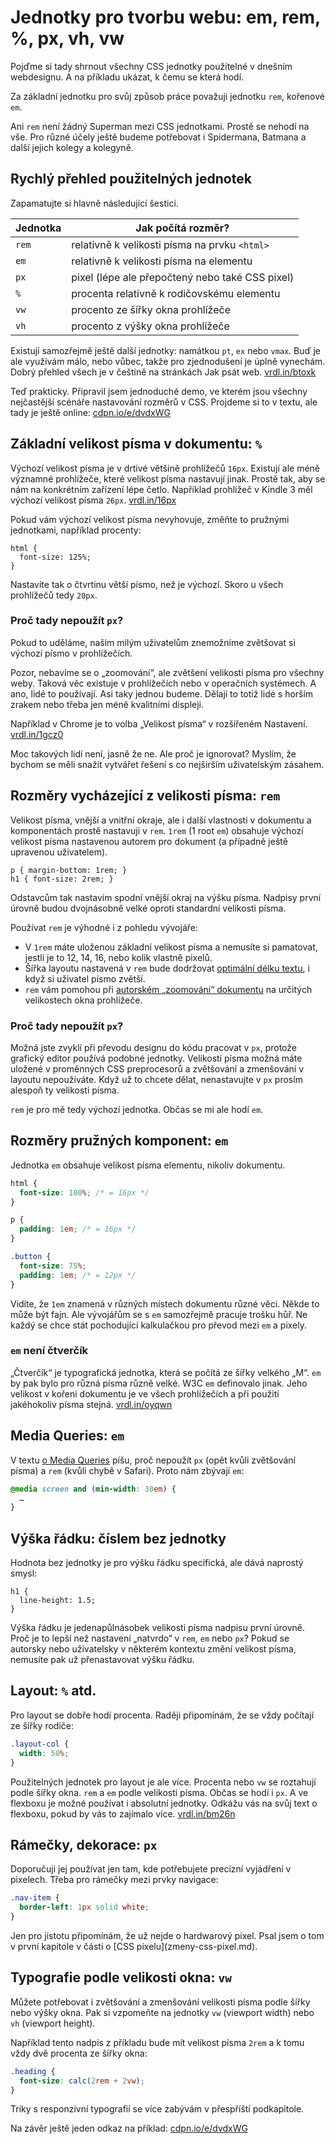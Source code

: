 # Jednotky pro tvorbu webu: em, rem, %, px, vh, vw

Pojďme si tady shrnout všechny CSS jednotky použitelné v dnešním webdesignu. A na příkladu ukázat, k čemu se která hodí. 

Za základní jednotku pro svůj způsob práce považuji jednotku `rem`, kořenové `em`. 

Ani `rem` není žádný Superman mezi CSS jednotkami. Prostě se nehodí na vše. Pro různé účely ještě budeme potřebovat i Spidermana, Batmana a další jejich kolegy a kolegyně. 



## Rychlý přehled použitelných jednotek

Zapamatujte si hlavně následující šestici.

| Jednotka | Jak počítá rozměr? |
| -------- | ----------------- | 
| `rem` | relativně k velikosti písma na prvku `<html>` |
| `em`  | relativně k velikosti písma na elementu |
| `px`  | pixel (lépe ale přepočtený nebo také CSS pixel) |
| `%`   | procenta relativně k rodičovskému elementu |
| `vw`  | procento ze šířky okna prohlížeče |
| `vh`  | procento z výšky okna prohlížeče |

Existují samozřejmě ještě další jednotky: namátkou `pt`, `ex` nebo `vmax`. Buď je ale využívám málo, nebo vůbec, takže pro zjednodušení je úplně vynechám.  Dobrý přehled všech je v češtině na stránkách Jak psát web. [vrdl.in/btoxk](https://www.jakpsatweb.cz/css/css-jednotky.html)


Teď prakticky. Připravil jsem jednoduché demo, ve kterém jsou všechny nejčastější scénáře nastavování rozměrů v CSS. Projdeme si to v textu, ale tady je ještě online: [cdpn.io/e/dvdxWG](https://codepen.io/machal/pen/dvdxWG)


## Základní velikost písma v dokumentu: `%`

Výchozí velikost písma je v drtivé většině prohlížečů `16px`. Existují ale méně významné prohlížeče, které velikost písma nastavují jinak. Prostě tak, aby se nám na konkrétním zařízení lépe četlo. Například prohlížeč v Kindle 3 měl výchozí velikost písma `26px`. [vrdl.in/16px](https://nicolas-hoizey.com/2016/03/people-don-t-change-the-default-16px-font-size-in-their-browser.html)

Pokud vám výchozí velikost písma nevyhovuje, změňte to  pružnými jednotkami, například procenty:

```
html {
  font-size: 125%; 
}
```

Nastavíte tak o čtvrtinu větší písmo, než je výchozí. Skoro u všech prohlížečů tedy `20px`.

### Proč tady nepoužít `px`?

Pokud to uděláme, našim milým uživatelům znemožníme zvětšovat si výchozí písmo v prohlížečích.

Pozor, nebavíme se o „zoomování“, ale zvětšení velikosti písma pro všechny weby. Taková věc existuje v prohlížečích nebo v operačních systémech. A ano, lidé to používají. Asi taky jednou budeme. Dělají to totiž lidé s horším zrakem nebo třeba jen méně kvalitními displeji.

Například v Chrome je to volba „Velikost písma“ v rozšířeném Nastavení. [vrdl.in/1gcz0](http://www.computerhope.com/issues/ch000779.htm)

Moc takových lidí není, jasně že ne. Ale proč je ignorovat? Myslím, že bychom se měli snažit vytvářet řešení s co nejširším uživatelským zásahem. 


## Rozměry vycházející z velikosti písma: `rem`


Velikost písma, vnější a vnitřní okraje, ale i další vlastnosti v dokumentu a komponentách prostě nastavuji v `rem`. `1rem` (1 root `em`) obsahuje výchozí velikost písma nastavenou autorem pro dokument (a případně ještě upravenou uživatelem).

```
p { margin-bottom: 1rem; }
h1 { font-size: 2rem; }
```

Odstavcům tak nastavím spodní vnější okraj na výšku písma. Nadpisy první úrovně budou dvojnásobně velké oproti standardní velikosti písma. 

Používat `rem` je výhodné i z pohledu vývojáře: 

- V `1rem` máte uloženou základní velikost písma a nemusíte si pamatovat, jestli je to  12, 14, 16, nebo kolik vlastně pixelů. 
- Šířka layoutu nastavená v `rem` bude dodržovat [optimální délku textu](typografie.md), i když si uživatel písmo zvětší.
- `rem` vám pomohou při [autorském „zoomování“ dokumentu](rem-em-zoom.md) na určitých velikostech okna prohlížeče.


### Proč tady nepoužít `px`?

Možná jste zvyklí při převodu designu do kódu pracovat v `px`, protože grafický editor používá podobné jednotky. Velikosti písma možná máte uložené v proměnných CSS preprocesorů a zvětšování a zmenšování v layoutu nepoužíváte. Když už to chcete dělat, nenastavujte v `px` prosím alespoň ty velikosti písma.

`rem` je pro mě tedy výchozí jednotka. Občas se mi ale hodí `em`.


## Rozměry pružných komponent: `em`

Jednotka `em` obsahuje velikost písma elementu, nikoliv dokumentu.

```css
html {
  font-size: 100%; /* = 16px */
}

p {
  padding: 1em; /* = 16px */
}

.button {
  font-size: 75%;
  padding: 1em; /* = 12px */
}
```

Vidíte, že `1em` znamená v různých místech dokumentu různé věci. Někde to může být fajn. Ale vývojářům se s `em` samozřejmě pracuje trošku hůř. Ne každý se chce stát pochodující kalkulačkou pro převod mezi `em` a pixely.

### `em` není čtverčík

„Čtverčík“ je typografická jednotka, která se počítá ze šířky velkého „M“. `em` by pak bylo pro různá písma různě velké.  W3C `em` definovalo jinak. Jeho velikost v kořeni dokumentu je ve všech prohlížečích a při použití jakéhokoliv písma stejná. [vrdl.in/oyqwn](https://diskuse.jakpsatweb.cz/?action=vthread&forum=19&topic=138070)


## Media Queries: `em`

V textu [o Media Queries](media-queries-tipy.md) píšu, proč nepoužít `px` (opět kvůli zvětšování písma) a `rem` (kvůli chybě v Safari). Proto nám zbývají `em`:

```css
@media screen and (min-width: 30em) {
  …
}
```


## Výška řádku: číslem bez jednotky

Hodnota bez jednotky je pro výšku řádku specifická, ale dává naprostý smysl:

```
h1 {
  line-height: 1.5;
}
```

Výška řádku je jedenapůlnásobek velikosti písma nadpisu první úrovně. Proč je to lepší než nastavení „natvrdo“ v `rem`, `em` nebo `px`? Pokud se autorsky nebo uživatelsky v některém kontextu změní velikost písma, nemusíte pak už přenastavovat výšku řádku.


## Layout: `%` atd.

Pro layout se dobře hodí procenta. Raději připomínám, že se vždy počítají ze šířky rodiče:

```css
.layout-col {
  width: 50%;
}
```

Použitelných jednotek pro layout je ale více. Procenta nebo `vw` se roztahují podle šířky okna. `rem` a `em` podle velikosti písma. Občas se hodí i `px`. A ve flexboxu je možné používat i absolutní jednotky. Odkážu vás na svůj text o flexboxu, pokud by vás to zajímalo více. [vrdl.in/bm26n](https://www.vzhurudolu.cz/prirucka/css3-flexbox-polozky#flex) 

## Rámečky, dekorace: `px`

Doporučuji jej používat jen tam, kde potřebujete precizní vyjádření v pixelech. Třeba pro rámečky mezi prvky navigace:

```css
.nav-item { 
  border-left: 1px solid white; 
}
```

<div class="ebook-only" markdown="1">
Jen pro jistotu připomínám, že už nejde o hardwarový pixel. Psal jsem o tom v první kapitole v části o [CSS pixelu](zmeny-css-pixel.md).
</div>


## Typografie podle velikosti okna: `vw`

Můžete potřebovat i zvětšování a zmenšování velikosti písma podle šířky nebo výšky okna. Pak si vzpomeňte na jednotky `vw` (viewport width) nebo `vh` (viewport height).

Například tento nadpis z příkladu bude mít velikost písma `2rem` a k tomu vždy dvě procenta ze šířky okna:

```css
.heading {
  font-size: calc(2rem + 2vw);
}
```

Triky s responzivní typografií se více zabývám v přespříští podkapitole. 

Na závěr ještě jeden odkaz na příklad: [cdpn.io/e/dvdxWG](https://codepen.io/machal/pen/dvdxWG)

